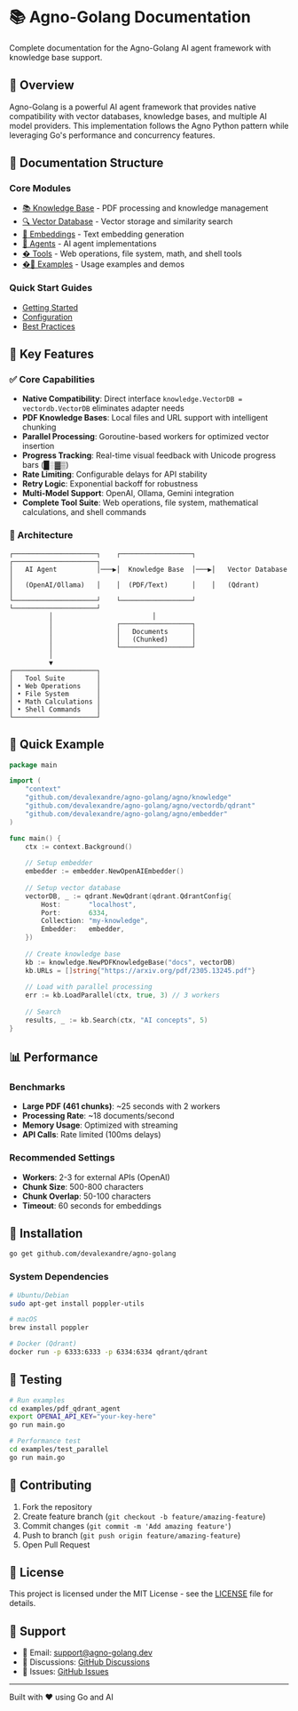# 📚 Agno-Golang Documentation

Complete documentation for the Agno-Golang AI agent framework with knowledge base support.

## 🚀 Overview

Agno-Golang is a powerful AI agent framework that provides native compatibility with vector databases, knowledge bases, and multiple AI model providers. This implementation follows the Agno Python pattern while leveraging Go's performance and concurrency features.

## 📖 Documentation Structure

### Core Modules
- [📚 Knowledge Base](knowledge/) - PDF processing and knowledge management
- [🔍 Vector Database](vectordb/) - Vector storage and similarity search
- [🧠 Embeddings](embedder/) - Text embedding generation
- [🤖 Agents](agent/) - AI agent implementations
- [�️ Tools](tools/) - Web operations, file system, math, and shell tools
- [�📝 Examples](examples/) - Usage examples and demos

### Quick Start Guides
- [Getting Started](getting-started.md)
- [Configuration](configuration.md)
- [Best Practices](best-practices.md)

## 🎯 Key Features

### ✅ Core Capabilities
- **Native Compatibility**: Direct interface `knowledge.VectorDB = vectordb.VectorDB` eliminates adapter needs
- **PDF Knowledge Bases**: Local files and URL support with intelligent chunking
- **Parallel Processing**: Goroutine-based workers for optimized vector insertion
- **Progress Tracking**: Real-time visual feedback with Unicode progress bars (█░▓▒)
- **Rate Limiting**: Configurable delays for API stability
- **Retry Logic**: Exponential backoff for robustness
- **Multi-Model Support**: OpenAI, Ollama, Gemini integration
- **Complete Tool Suite**: Web operations, file system, mathematical calculations, and shell commands

### 🔧 Architecture

```
┌─────────────────────┐    ┌──────────────────┐    ┌─────────────────────┐
│   AI Agent          │───▶│  Knowledge Base  │───▶│   Vector Database   │
│   (OpenAI/Ollama)   │    │  (PDF/Text)      │    │   (Qdrant)          │
└─────────────────────┘    └──────────────────┘    └─────────────────────┘
          │                         │
          │                ┌──────────────────┐
          │                │   Documents      │
          │                │   (Chunked)      │
          │                └──────────────────┘
          │
          ▼
┌─────────────────────┐
│   Tool Suite        │
│ • Web Operations    │
│ • File System       │
│ • Math Calculations │
│ • Shell Commands    │
└─────────────────────┘
```

## 🚀 Quick Example

```go
package main

import (
    "context"
    "github.com/devalexandre/agno-golang/agno/knowledge"
    "github.com/devalexandre/agno-golang/agno/vectordb/qdrant"
    "github.com/devalexandre/agno-golang/agno/embedder"
)

func main() {
    ctx := context.Background()
    
    // Setup embedder
    embedder := embedder.NewOpenAIEmbedder()
    
    // Setup vector database
    vectorDB, _ := qdrant.NewQdrant(qdrant.QdrantConfig{
        Host:       "localhost",
        Port:       6334,
        Collection: "my-knowledge",
        Embedder:   embedder,
    })
    
    // Create knowledge base
    kb := knowledge.NewPDFKnowledgeBase("docs", vectorDB)
    kb.URLs = []string{"https://arxiv.org/pdf/2305.13245.pdf"}
    
    // Load with parallel processing
    err := kb.LoadParallel(ctx, true, 3) // 3 workers
    
    // Search
    results, _ := kb.Search(ctx, "AI concepts", 5)
}
```

## 📊 Performance

### Benchmarks
- **Large PDF (461 chunks)**: ~25 seconds with 2 workers
- **Processing Rate**: ~18 documents/second
- **Memory Usage**: Optimized with streaming
- **API Calls**: Rate limited (100ms delays)

### Recommended Settings
- **Workers**: 2-3 for external APIs (OpenAI)
- **Chunk Size**: 500-800 characters
- **Chunk Overlap**: 50-100 characters
- **Timeout**: 60 seconds for embeddings

## 🔧 Installation

```bash
go get github.com/devalexandre/agno-golang
```

### System Dependencies
```bash
# Ubuntu/Debian
sudo apt-get install poppler-utils

# macOS
brew install poppler

# Docker (Qdrant)
docker run -p 6333:6333 -p 6334:6334 qdrant/qdrant
```

## 🧪 Testing

```bash
# Run examples
cd examples/pdf_qdrant_agent
export OPENAI_API_KEY="your-key-here"
go run main.go

# Performance test
cd examples/test_parallel
go run main.go
```

## 📝 Contributing

1. Fork the repository
2. Create feature branch (`git checkout -b feature/amazing-feature`)
3. Commit changes (`git commit -m 'Add amazing feature'`)
4. Push to branch (`git push origin feature/amazing-feature`)
5. Open Pull Request

## 📄 License

This project is licensed under the MIT License - see the [LICENSE](../LICENSE) file for details.

## 🤝 Support

- 📧 Email: [support@agno-golang.dev](mailto:support@agno-golang.dev)
- 💬 Discussions: [GitHub Discussions](https://github.com/devalexandre/agno-golang/discussions)
- 🐛 Issues: [GitHub Issues](https://github.com/devalexandre/agno-golang/issues)

---

Built with ❤️ using Go and AI
